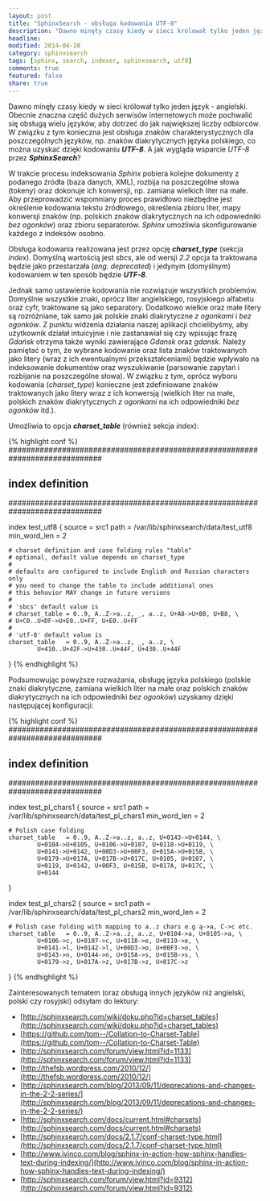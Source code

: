 ```yaml
---
layout: post
title: "SphinxSearch - obsługa kodowania UTF-8"
description: "Dawno minęły czasy kiedy w sieci królował tylko jeden język - angielski. Obecnie znaczna część dużych serwisów internetowych może pochwalić się obsługą wielu języków, aby dotrzeć do jak największej liczby odbiorców. W związku z tym konieczna jest obsługa znaków charakterystycznych dla poszczególnych języków, np. znaków diakrytycznych języka polskiego..."
headline: 
modified: 2014-04-28
category: sphinxsearch
tags: [sphinx, search, indexer, sphinxsearch, utf8]
comments: true
featured: false
share: true
---
```


Dawno minęły czasy kiedy w sieci królował tylko jeden język - angielski. Obecnie znaczna część dużych serwisów internetowych może pochwalić się obsługą wielu języków, aby dotrzeć do jak największej liczby odbiorców. W związku z tym konieczna jest obsługa znaków charakterystycznych dla poszczególnych języków, np. znaków diakrytycznych języka polskiego, co można uzyskać dzięki kodowaniu ***UTF-8***. A jak wygląda wsparcie *UTF-8* przez ***SphinxSearch***?

W trakcie procesu indeksowania *Sphinx* pobiera kolejne dokumenty z podanego źródła (baza danych, XML), rozbija na poszczególne słowa (tokeny) oraz dokonuje ich konwersji, np. zamiana wielkich liter na małe. Aby przeprowadzić wspomniany proces prawidłowo niezbędne jest określenie kodowania tekstu źródłowego, określenia zbioru liter, mapy konwersji znaków (np. polskich znaków diakrytycznych na ich odpowiedniki *bez ogonków*) oraz zbioru separatorów. *Sphinx* umożliwia skonfigurowanie każdego z indeksów osobno.

Obsługa kodowania realizowana jest przez opcję ***charset_type*** (sekcja *index*). Domyślną wartością jest *sbcs*, ale od wersji *2.2* opcja ta traktowana będzie jako przestarzała (*ang. deprecated*) i jedynym (domyślnym) kodowaniem w ten sposób będzie ***UTF-8***.

Jednak samo ustawienie kodowania nie rozwiązuje wszystkich problemów. Domyślnie wszystkie znaki, oprócz liter angielskiego, rosyjskiego alfabetu oraz cyfr, traktowane są jako separatory. Dodatkowo wielkie oraz małe litery są rozróżniane, tak samo jak polskie znaki diakrytyczne *z ogonkami* i *bez ogonków*. Z punktu widzenia działania naszej aplikacji chcielibyśmy, aby użytkownik działał intuicyjnie i nie zastanawiał się czy wpisując frazę *Gdańsk* otrzyma także wyniki zawierające *Gdansk* oraz *gdansk*. Należy pamiętać o tym, że wybrane kodowanie oraz lista znaków traktowanych jako litery (wraz z ich ewentualnymi przekształceniami) będzie wpływało na indeksowanie dokumentów oraz wyszukiwanie (parsowanie zapytań i rozbijanie na poszczególne słowa). W związku z tym, oprócz wyboru kodowania (*charset_type*) konieczne jest zdefiniowane znaków traktowanych jako litery wraz z ich konwersją (wielkich liter na małe, polskich znaków diakrytycznych *z ogonkami* na ich odpowiedniki *bez ogonków* itd.).

Umożliwia to opcja ***charset_table*** (również sekcja *index*):

{% highlight conf %}
#############################################################################
## index definition
#############################################################################

index test_utf8
{
	source 		= src1
	path 		= /var/lib/sphinxsearch/data/test_utf8
	min_word_len 	= 2
 
	# charset definition and case folding rules "table"
	# optional, default value depends on charset_type
	#
	# defaults are configured to include English and Russian characters only
	# you need to change the table to include additional ones
	# this behavior MAY change in future versions
	#
	# 'sbcs' default value is
	# charset_table = 0..9, A..Z->a..z, _, a..z, U+A8->U+B8, U+B8, \
	# U+C0..U+DF->U+E0..U+FF, U+E0..U+FF
	#
	# 'utf-8' default value is
	charset_table 	= 0..9, A..Z->a..z, _, a..z, \
			U+410..U+42F->U+430..U+44F, U+430..U+44F
}
{% endhighlight %}

Podsumowując powyższe rozważania, obsługę języka polskiego (polskie znaki diakrytyczne, zamiana wielkich liter na małe oraz polskich znaków diakrytycznych na ich odpowiedniki *bez ogonków*) uzyskamy dzięki następującej konfiguracji:

{% highlight conf %}
#############################################################################
## index definition
#############################################################################
 
index test_pl_chars1
{
	source 		= src1
	path 		= /var/lib/sphinxsearch/data/test_pl_chars1
	min_word_len 	= 2
 
	# Polish case folding
	charset_table 	= 0..9, A..Z->a..z, a..z, U+0143->U+0144, \
			U+0104->U+0105, U+0106->U+0107, U+0118->U+0119, \
			U+0141->U+0142, U+00D3->U+00F3, U+015A->U+015B, \
			U+0179->U+017A, U+017B->U+017C, U+0105, U+0107, \
			U+0119, U+0142, U+00F3, U+015B, U+017A, U+017C, \
			U+0144
}
 
index test_pl_chars2
{
	source 		= src1
	path 		= /var/lib/sphinxsearch/data/test_pl_chars2
	min_word_len 	= 2
 
	# Polish case folding with mapping to a..z chars e.g ą->a, Ć->c etc.
	charset_table 	= 0..9, A..Z->a..z, a..z, U+0104->a, U+0105->a, \
			U+0106->c, U+0107->c, U+0118->e, U+0119->e, \
			U+0141->l, U+0142->l, U+00D3->o, U+00F3->o, \
			U+0143->n, U+0144->n, U+015A->s, U+015B->s, \
			U+0179->z, U+017A->z, U+017B->z, U+017C->z
}
{% endhighlight %}

Zainteresowanych tematem (oraz obsługą innych języków niż angielski, polski czy rosyjski) odsyłam do lektury:

* [http://sphinxsearch.com/wiki/doku.php?id=charset_tables](http://sphinxsearch.com/wiki/doku.php?id=charset_tables)
* [https://github.com/tom--/Collation-to-Charset-Table](https://github.com/tom--/Collation-to-Charset-Table)
* [http://sphinxsearch.com/forum/view.html?id=1133](http://sphinxsearch.com/forum/view.html?id=1133)
* [http://thefsb.wordpress.com/2010/12/](http://thefsb.wordpress.com/2010/12/)
* [http://sphinxsearch.com/blog/2013/09/11/deprecations-and-changes-in-the-2-2-series/](http://sphinxsearch.com/blog/2013/09/11/deprecations-and-changes-in-the-2-2-series/)
* [http://sphinxsearch.com/docs/current.html#charsets](http://sphinxsearch.com/docs/current.html#charsets)
* [http://sphinxsearch.com/docs/2.1.7/conf-charset-type.html](http://sphinxsearch.com/docs/2.1.7/conf-charset-type.html)
* [http://www.ivinco.com/blog/sphinx-in-action-how-sphinx-handles-text-during-indexing/](http://www.ivinco.com/blog/sphinx-in-action-how-sphinx-handles-text-during-indexing/)
* [http://sphinxsearch.com/forum/view.html?id=9312](http://sphinxsearch.com/forum/view.html?id=9312)


